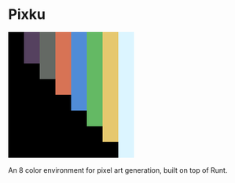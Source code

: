 # Pixku

![Pixku](pixku.png)

An 8 color environment for pixel art generation, built on top of Runt.